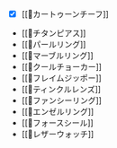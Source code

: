 - [x] [[🎁カートゥーンチーフ]]
- [[💍チタンピアス]]
- [[💍パールリング]]
- [[💍マーブルリング]]
- [[💍クールチョーカー]]
- [[💍フレイムジッポー]]
- [[💍ティンクルレンズ]]
- [[💍ファンシーリング]]
- [[💍エンゼルリング]]
- [[💍フォースシール]]
- [[💍レザーウォッチ]]

